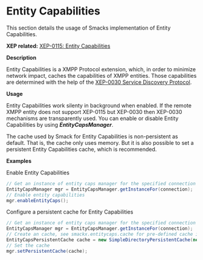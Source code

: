 # Entity Capabilities

This section details the usage of Smacks implementation of Entity
Capabilities.

**XEP related:** [XEP-0115: Entity Capabilities](http://xmpp.org/extensions/xep-0115.html)

**Description**

Entity Capabilities is a XMPP Protocol extension, which, in order to minimize
network impact, caches the capabilities of XMPP entities. Those capabilities
are determined with the help of the [XEP-0030 Service Discovery Protocol](http://xmpp.org/extensions/xep-0030.html).

**Usage**

Entity Capabilities work silenty in background when enabled. If the remote
XMPP entity does not support XEP-0115 but XEP-0030 then XEP-0030 mechanisms
are transparently used. You can enable or disable Entity Capabilities by using
_**EntityCapsManager**_.

The cache used by Smack for Entity Capabilities is non-persistent as default.
That is, the cache only uses memory. But it is also possible to set a
persistent Entity Capabilities cache, which is recommended.

**Examples**

Enable Entity Capabilities

```java
// Get an instance of entity caps manager for the specified connection
EntityCapsManager mgr = EntityCapsManager.getInstanceFor(connection);
// Enable entity capabilities
mgr.enableEntityCaps();
```

Configure a persistent cache for Entity Capabilities

```java
// Get an instance of entity caps manager for the specified connection
EntityCapsManager mgr = EntityCapsManager.getInstanceFor(connection);
// Create an cache, see smackx.entitycaps.cache for pre-defined cache implementations
EntityCapsPersistentCache cache = new SimpleDirectoryPersistentCache(new File("/foo/cachedir"));
// Set the cache
mgr.setPersistentCache(cache);
```
